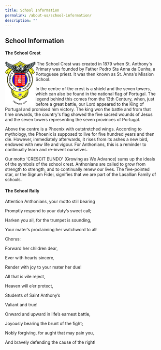```yaml
---
title: School Information
permalink: /about-us/school-information/
description: ""
---
```

## School Information

#### The School Crest

<img align="left" style="width:20%" src="/images/School%20Logo%20with%20white%20Background.jpeg"> &nbsp;The School Crest was created in 1879 when St. Anthony's Primary was founded by Father Pedro Sta Anna da Cunha, a Portuguese priest. It was then known as St. Anna's Mission School.

In the centre of the crest is a shield and the seven towers, which can also be found in the national flag of Portugal. The legend behind this comes from the 13th Century, when, just before a great battle, our Lord appeared to the King of Portugal and promised him victory. The king won the battle and from that time onwards, the country's flag showed the five sacred wounds of Jesus and the seven towers representing the seven provinces of Portugal.

Above the centre is a Phoenix with outstretched wings. According to mythology, the Phoenix is supposed to live for five hundred years and then die. However, immediately afterwards, it rises from its ashes a new bird, endowed with new life and vigour. For Anthonians, this is a reminder to continually learn and re-invent ourselves.

Our motto 'CRESCIT EUNDO' (Growing as We Advance) sums up the ideals of the symbols of the school crest. Anthonians are called to grow from strength to strength, and to continually renew our lives. The five-pointed star, or the Signum Fidei, signifies that we are part of the Lasallian Family of schools.

#### The School Rally

Attention Anthonians, your motto still bearing

Promptly respond to your duty’s sweet call;

Harken you all, for the trumpet is sounding,

Your mater’s proclaiming her watchword to all!

Chorus:

Forward her children dear,

Ever with hearts sincere,

Render with joy to your mater her due!

All that is vile reject,

Heaven will e’er protect,

Students of Saint Anthony’s 

Valiant and true!

Onward and upward in life’s earnest battle,

Joyously bearing the brunt of the fight;

Nobly forgiving, for aught that may pain you,

And bravely defending the cause of the right!